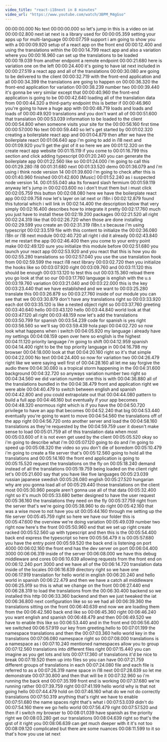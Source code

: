 ```yaml
---
video_title: "react-i18next in 8 minutes"
video_url: "https://www.youtube.com/watch/3BPM_M4gGso"
---
```


00:00:00.000 No text
00:00:00.000 so let's jump in this is a video on iat
00:00:02.800 next iat next is a library used for
00:00:05.359 setting your apps up for multi-language
00:00:07.759 support i am going to show you with a
00:00:09.920 setup of a react app on the front end
00:00:12.400 and using the translations within the
00:00:14.799 react app and also a variation where you
00:00:16.960 can set up the translations to be loaded
00:00:19.039 from another endpoint a remote endpoint
00:00:21.680 here is variation one on the left
00:00:24.400 it's going to have iat next included in
00:00:27.519 a react app and all of the translations
00:00:30.080 are going to be delivered to the client
00:00:32.719 with the front-end application and all
00:00:34.399 the translations are going to happen on
00:00:36.320 the front-end application for variation
00:00:38.239 number two
00:00:39.440 it's gonna be very similar except that
00:00:40.960 the front-end application is going to be
00:00:42.640 loading all of the translation data from
00:00:44.320 a third-party endpoint this is better if
00:00:46.960 you're going to have a huge app with
00:00:48.719 loads and loads and loads of
00:00:49.920 translations and you don't want all of
00:00:51.600 that translation
00:00:53.039 information to be loaded to the client
00:00:54.800 when someone visits your site for the
00:00:56.160 first time
00:00:57.000 No text
00:00:59.440 so let's get started by
00:01:02.320 creating a boilerplate react app and
00:01:04.879 then after we have the boilerplate react
00:01:06.640 app i'm going to add in i18 next and
00:01:09.920 you'll get the gist of it so here we are
00:01:12.320 on the create react app website
00:01:15.119 if you come to
00:01:16.799 this section and click adding typescript
00:01:20.240 you can generate the boilerplate app
00:01:22.560 like so
00:01:24.000 i'm going to call this
00:01:29.280 i18
00:01:31.680 next
00:01:33.520 demo
00:01:36.079 and i'm using i think node version 14
00:01:39.600 i'm going to check after this is
00:01:40.960 finished
00:01:42.600 [Music]
00:01:52.240 as i suspected node version 14.
00:01:55.040 aka lts forward slash fermium
00:01:59.119 anyway let's jump in
00:02:03.600 no i don't trust them but i must click
00:02:05.759 this button
00:02:08.080 here we have the boilerplate react app
00:02:09.758 now let's layer on iat next or i18n i
00:02:12.879 found this tutorial which i will link in
00:02:14.400 the description below that very simply
00:02:16.400 describes how to integrate it pretty
00:02:17.760 much you just have to install these
00:02:19.200 packages
00:02:21.520 all right
00:02:24.319 like that
00:02:26.720 when those are done installing
00:02:29.599 you create an
00:02:31.319 i18n.t.s because i'm using typescript
00:02:33.519 file with this content to initialize the
00:02:36.080 i18n or i18 next module
00:02:40.720 all right i did it already
00:02:43.840 let me restart the app
00:02:46.400 then you come to your entry point make
00:02:49.120 sure you initialize this module before
00:02:51.680 you launch your react app
00:02:53.920 and you react that this is how you do
00:02:55.280 translations so
00:02:57.040 you use the use translation hook from
00:02:59.599 the react i18 next library
00:03:02.720 then you initialize the hooks like so
00:03:07.920 right
00:03:09.760 and
00:03:11.120 this should be enough
00:03:13.120 to test this out
00:03:15.360 reload there you go look at that so our
00:03:17.760 language is english with the u.s
00:03:19.760 variation
00:03:21.040 and
00:03:22.000 this is the key
00:03:23.440 that we have established and we want to
00:03:25.280 translate this
00:03:26.879 so
00:03:27.760 inside of our module you can see that we
00:03:30.879 don't have any translations right so
00:03:33.920 each dot
00:03:35.120 is like a nested object right so
00:03:37.760 greeting
00:03:40.640 hello
00:03:43.120 hello
00:03:44.840 world look at that
00:03:47.120 all right
00:03:48.159 now let's add the translations
00:03:50.799 for spanish
00:03:54.239 code for spanish is yes right
00:03:56.560 so we'll say
00:03:59.439 hola papi
00:04:02.720 so now look what happens when i switch
00:04:05.920 my language i already have my settings
00:04:08.159 open over here so english is the highest
00:04:11.120 priority language i'm going to shift
00:04:12.959 spanish
00:04:14.400 right to be the top priority language in
00:04:16.798 my browser
00:04:18.000 look at that
00:04:20.160 right so it's that simple
00:04:22.000 No text
00:04:24.400 so now for variation two
00:04:26.479 right like we were saying well first of
00:04:28.160 all let me say forgive the audio there
00:04:30.080 is a tropical storm happening in the
00:04:31.600 background
00:04:32.720 so anyways variation number two right so
00:04:34.560 we did variation number one this is with
00:04:36.880 all of the translations bundled in the
00:04:38.479 front and application right we were able
00:04:40.479 to switch between english and spanish
00:04:42.800 and you could extrapolate out that
00:04:44.080 pattern to build a full app
00:04:46.160 but eventually if your app becomes
00:04:48.320 enormous right which is if you have the
00:04:50.720 privilege to have an app that becomes
00:04:52.240 that big
00:04:53.440 eventually you're going to want to move
00:04:54.560 the translations off of the app right
00:04:56.720 onto another server and load the
00:04:58.160 translations as they're requested by the
00:04:59.759 user it doesn't make sense to load
00:05:01.759 all of this translation data when most
00:05:03.600 of it is not even get used by the client
00:05:05.520 okay so i'm going to describe what i'm
00:05:07.120 going to do and i'm going to speed up
00:05:08.320 the video so you don't die of boredom
00:05:10.479 i'm going to create a file server that's
00:05:12.560 going to hold all the translations and
00:05:14.160 the front end application is going to
00:05:15.520 request the translations on the fly on
00:05:18.240 demand instead of all the translations
00:05:19.759 being loaded on the client right let's
00:05:21.600 say that you have like five languages
00:05:23.039 russian japanese swedish
00:05:26.080 english
00:05:27.520 hungarian why are you gonna load all of
00:05:29.440 those translations on the client most
00:05:30.960 people aren't gonna use all of that data
00:05:32.400 right so it's much
00:05:33.680 better designed to have the user request
00:05:36.160 the translations they need on the fly
00:05:37.759 right from the server that's we're going
00:05:38.960 to do right
00:05:42.160 that was a wise move to not have you sit
00:05:44.160 through me setting up the file server
00:05:45.759 right so here we have our folder this is
00:05:47.600 the overview we're doing variation
00:05:49.039 number two right now here's the front
00:05:50.960 end that we set up right create racked
00:05:52.560 up with typescript and then this is the
00:05:54.400 back end express the typescript so here
00:05:56.479 it is
00:05:57.680 you have the entry point
00:05:59.520 the back end is listening on port 4000
00:06:02.160 the front end has the dev server on port
00:06:04.400 3000
00:06:06.319 inside of the server
00:06:08.000 we have this debug middleware and cores
00:06:10.639 allowing requests from the front end on
00:06:12.240 port 3000 and we have all of the
00:06:14.720 translation data inside of the locales
00:06:16.639 directory right so we have one
00:06:17.919 translation for hello world in english
00:06:20.240 and hello world in spanish
00:06:22.479 and then we have a catch all middleware
00:06:25.919 so this is what we change on the front
00:06:27.440 end
00:06:28.319 to load the translations from the
00:06:30.400 backend so we installed this http
00:06:33.360 backend and then we just tweaked the iat
00:06:36.800 next configuration like so so we had all
00:06:39.360 the translations sitting on the front
00:06:40.639 end now we are loading them from the
00:06:42.560 back end like so
00:06:45.360 right
00:06:46.240 you want english and spanish
00:06:48.479 and then
00:06:49.520 we have to enable this like so
00:06:53.440 and in the front end
00:06:56.400 we switched
00:06:57.919 our key from greeting.hello to
00:07:01.199 the namespace translations and then the
00:07:03.360 hello world key in the translations
00:07:06.080 namespace right so
00:07:08.000 translations is a namespace as i
00:07:10.240 mentioned namespaces allow you to group
00:07:12.560 translations into different files right
00:07:15.440 you can imagine as you get lots and lots
00:07:17.360 of translations it'd be nice to break
00:07:19.520 them up into files so you can have
00:07:21.759 different groups of translations in each
00:07:24.080 file and each file is referred to as a
00:07:26.319 name space in i18 next
00:07:28.639 so let me demonstrate
00:07:30.800 and then that will be it
00:07:32.960 so i'm running the back end
00:07:35.199 front end is working
00:07:37.680 we're running rather
00:07:39.759 right
00:07:41.199 hello world why is that not going hello
00:07:44.479 hold on
00:07:46.160 what do we not do correctly translations
00:07:50.319 anything that's right we have to enable
00:07:51.680 the name spaces right that's what i
00:07:53.039 didn't do
00:07:54.160 there we go hello world
00:07:56.479 right
00:07:57.520 and then if i switch my browser to
00:08:01.039 have spanish as the priority right we
00:08:03.280 get our translations
00:08:04.639 right so that's the gist of it right you
00:08:06.639 can get much deeper with it it's not too
00:08:09.120 complicated but there are some nuances
00:08:11.599 to it so that's how you use iat next
